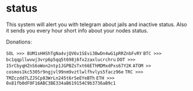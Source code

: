 # status
This system will alert you with telegram about jails and inactive status. Also it sends you every hour short info about your nodes status.

Donations:

`SOL >>> 8UM1sHHShTgNa4vjQV6v1SEvi3BwDn4wG1pRRZnbFvRY`
`BTC >>> bc1qqpllwvwj3vrp6p5qq5t698j6fx2zaxlucrchru`
`DOT >>> 15rCbyqHZnS6oWon2ntp1JGPBZsTxt66EThMDMxdPxs67Y2K`
`ATOM >> cosmos1kc5305r9ngjvl99nm9vztlwlfhvlys5facz96e`
`TRC >>> TMZczdd7LZJSCp83WrLn245t6rSeEYeBTh`
`ETH >>>  0x81fb0dF0F16ABC3BE334aB619154C9b3736aB9c1`
